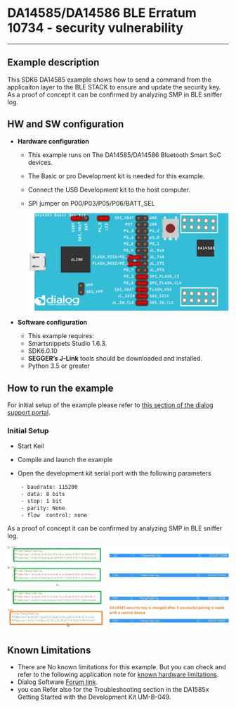 
# DA14585/DA14586 BLE Erratum 10734 - security vulnerability

---


## Example description

This SDK6 DA14585 example shows how to send a command
from the applicaiton layer to the BLE STACK to ensure and
update the security key.
As a proof of concept it can be confirmed by analyzing SMP in BLE sniffer log.

## HW and SW configuration


* **Hardware configuration**

	- This example runs on The DA14585/DA14586 Bluetooth Smart SoC devices.
	- The Basic or pro Development kit is needed for this example.
	- Connect the USB Development kit to the host computer.
	- SPI jumper on P00/P03/P05/P06/BATT_SEL
		
		![jumper_config](assets/jumper_setup.png)


* **Software configuration**

	- This example requires:
    * Smartsnippets Studio 1.6.3.
    * SDK6.0.10
	- **SEGGER’s J-Link** tools should be downloaded and installed.
	- Python 3.5 or greater


## How to run the example

For initial setup of the example please refer to [this section of the dialog support portal](https://support.dialog-semiconductor.com/resource/da1458x-example-setup).

### Initial Setup

 - Start Keil
 - Compile and launch the example
 - Open the development kit serial port with the following parameters

		- baudrate: 115200
		- data: 8 bits
		- stop: 1 bit
		- parity: None
		- flow  control: none

As a proof of concept it can be confirmed by analyzing SMP in BLE sniffer log.

![SMP_results](assets/sec_vulnerability_sniffer_log.jpg)



## Known Limitations


- There are No known limitations for this example. But you can check and refer to the following application note for
[known hardware limitations](https://support.dialog-semiconductor.com/system/files/resources/DA1458x-KnownLimitations_2018_02_06.pdf "known hardware limitations").
- Dialog Software [Forum link](https://support.dialog-semiconductor.com/forums).
- you can Refer also for the Troubleshooting section in the DA1585x Getting Started with the Development Kit UM-B-049.

